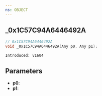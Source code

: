 ```yaml
---
ns: OBJECT
---
```

## _0x1C57C94A6446492A

```c
// 0x1C57C94A6446492A
void _0x1C57C94A6446492A(Any p0, Any p1);
```

```
Introduced: v1604
```

## Parameters
* **p0**:
* **p1**:

